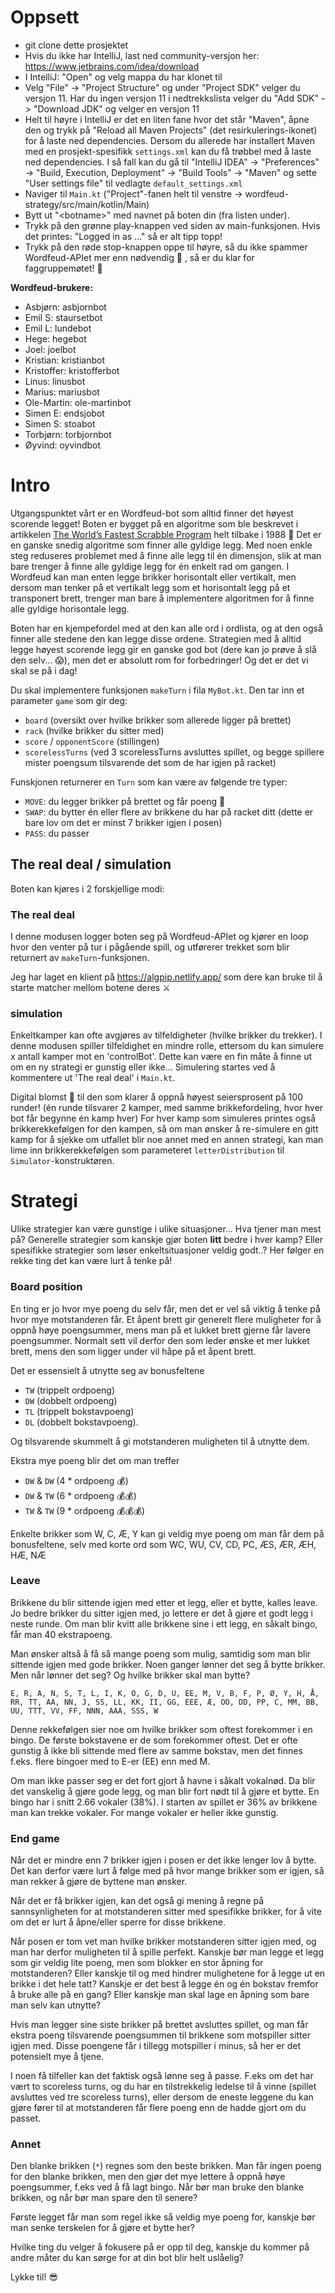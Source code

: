 # Oppsett

- git clone dette prosjektet
- Hvis du ikke har IntelliJ, last ned community-versjon her: https://www.jetbrains.com/idea/download
- I IntelliJ: "Open" og velg mappa du har klonet til
- Velg "File" -> "Project Structure" og under "Project SDK" velger du versjon 11. Har du ingen versjon 11 i nedtrekkslista velger du "Add SDK" -> "Download JDK" og velger en versjon 11
- Helt til høyre i IntelliJ er det en liten fane hvor det står "Maven", åpne den og trykk på "Reload all Maven Projects" (det resirkulerings-ikonet) for å laste ned dependencies. Dersom du allerede har installert Maven med en prosjekt-spesifikk `settings.xml` kan du få trøbbel med å laste ned dependencies. I så fall kan du gå til "IntelliJ IDEA" -> "Preferences" -> "Build, Execution, Deployment" -> "Build Tools" -> "Maven" og sette "User settings file" til vedlagte `default_settings.xml`
- Naviger til `Main.kt` ("Project"-fanen helt til venstre -> wordfeud-strategy/src/main/kotlin/Main) 
- Bytt ut "\<botname\>" med navnet på boten din (fra listen under). 
- Trykk på den grønne play-knappen ved siden av main-funksjonen. Hvis det printes: "Logged in as ..." så er alt tipp topp!
- Trykk på den røde stop-knappen oppe til høyre, så du ikke spammer Wordfeud-APIet mer enn nødvendig 😬 , så er du klar for faggruppemøtet! 🎉

**Wordfeud-brukere:**
- Asbjørn: asbjornbot
- Emil S: staursetbot
- Emil L: lundebot
- Hege: hegebot
- Joel: joelbot
- Kristian: kristianbot
- Kristoffer: kristofferbot
- Linus: linusbot
- Marius: mariusbot
- Ole-Martin: ole-martinbot
- Simen E: endsjobot
- Simen S: stoabot
- Torbjørn: torbjornbot
- Øyvind: oyvindbot


# Intro

Utgangspunktet vårt er en Wordfeud-bot som alltid finner det høyest scorende legget! 
Boten er bygget på en algoritme som ble beskrevet i artikkelen [The World’s Fastest Scrabble Program](https://www.cs.cmu.edu/afs/cs/academic/class/15451-s06/www/lectures/scrabble.pdf) helt tilbake i 1988 🤯
Det er en ganske snedig algoritme som finner alle gyldige legg. Med noen enkle steg reduseres problemet med å finne alle legg til én dimensjon, slik at man bare trenger å finne alle gyldige legg for én enkelt rad om gangen. I Wordfeud kan man enten legge brikker horisontalt eller vertikalt, men dersom man tenker på et vertikalt legg som et horisontalt legg på et transponert brett, trenger man bare å implementere algoritmen for å finne alle gyldige horisontale legg.

Boten har en kjempefordel med at den kan alle ord i ordlista, og at den også finner alle stedene den kan legge disse ordene.
Strategien med å alltid legge høyest scorende legg gir en ganske god bot (dere kan jo prøve å slå den selv... 😱), men det er absolutt rom for forbedringer!
Og det er det vi skal se på i dag!

Du skal implementere funksjonen `makeTurn` i fila `MyBot.kt`.
Den tar inn et parameter `game` som gir deg:
- `board` (oversikt over hvilke brikker som allerede ligger på brettet)
- `rack` (hvilke brikker du sitter med)
- `score` / `opponentScore` (stillingen)
- `scorelessTurns` (ved 3 scorelessTurns avsluttes spillet, og begge spillere mister poengsum tilsvarende det som de har igjen på racket)

Funskjonen returnerer en `Turn` som kan være av følgende tre typer:
- `MOVE`: du legger brikker på brettet og får poeng 🎉
- `SWAP`: du bytter én eller flere av brikkene du har på racket ditt (dette er bare lov om det er minst 7 brikker igjen i posen)
- `PASS`: du passer

## The real deal / simulation
Boten kan kjøres i 2 forskjellige modi:

### The real deal
I denne modusen logger boten seg på Wordfeud-APIet og kjører en loop hvor den venter på tur i pågående spill, og utførerer trekket som blir returnert av `makeTurn`-funksjonen. 

Jeg har laget en klient på https://algpip.netlify.app/ som dere kan bruke til å starte matcher mellom botene deres ⚔️

### simulation
Enkeltkamper kan ofte avgjøres av tilfeldigheter (hvilke brikker du trekker). I denne modusen spiller tilfeldighet en mindre rolle, ettersom du kan simulere x antall kamper mot en 'controlBot'.
Dette kan være en fin måte å finne ut om en ny strategi er gunstig eller ikke...
Simulering startes ved å kommentere ut 'The real deal' i `Main.kt`.

Digital blomst 🌻 til den som klarer å oppnå høyest seiersprosent på 100 runder! 
(én runde tilsvarer 2 kamper, med samme brikkefordeling, hvor hver bot får begynne én kamp hver)
For hver kamp som simuleres printes også brikkerekkefølgen for den kampen, så om man ønsker å re-simulere en gitt kamp for å sjekke om utfallet blir noe annet med en annen strategi, kan man lime inn brikkerekkefølgen som parameteret `letterDistribution` til `Simulator`-konstruktøren.

# Strategi

Ulike strategier kan være gunstige i ulike situasjoner...
Hva tjener man mest på? Generelle strategier som kanskje gjør boten **litt** bedre i hver kamp? Eller spesifikke strategier som løser enkeltsituasjoner veldig godt..?
Her følger en rekke ting det kan være lurt å tenke på!

### Board position
En ting er jo hvor mye poeng du selv får, men det er vel så viktig å tenke på hvor mye motstanderen får.
Et åpent brett gir generelt flere muligheter for å oppnå høye poengsummer, mens man på et lukket brett gjerne får lavere poengsummer.
Normalt sett vil derfor den som leder ønske et mer lukket brett, mens den som ligger under vil håpe på et åpent brett.

Det er essensielt å utnytte seg av bonusfeltene 
- `TW` (trippelt ordpoeng) 
- `DW` (dobbelt ordpoeng) 
- `TL` (trippelt bokstavpoeng) 
- `DL` (dobbelt bokstavpoeng).

Og tilsvarende skummelt å gi motstanderen muligheten til å utnytte dem. 

Ekstra mye poeng blir det om man treffer 
- `DW` & `DW` (4 * ordpoeng 💰)
- `DW` & `TW` (6 * ordpoeng 💰💰) 
- `TW` & `TW` (9 * ordpoeng 💰💰💰)

Enkelte brikker som W, C, Æ, Y kan gi veldig mye poeng om man får dem på bonusfeltene, selv med korte ord som WC, WU, CV, CD, PC, ÆS, ÆR, ÆH, HÆ, NÆ 

### Leave
Brikkene du blir sittende igjen med etter et legg, eller et bytte, kalles leave.
Jo bedre brikker du sitter igjen med, jo lettere er det å gjøre et godt legg i neste runde.
Om man blir kvitt alle brikkene sine i ett legg, en såkalt bingo, får man 40 ekstrapoeng.

Man ønsker altså å få så mange poeng som mulig, samtidig som man blir sittende igjen med gode brikker.
Noen ganger lønner det seg å bytte brikker. Men når lønner det seg? Og hvilke brikker skal man bytte?

`E, R, A, N, S, T, L, I, K, O, G, D, U, EE, M, V, B, F, P, Ø, Y, H, Å, RR, TT, AA, NN, J, SS, LL, KK, II, GG, EEE, Æ, OO, DD, PP, C, MM, BB, UU, TTT, VV, FF, NNN, AAA, SSS, W`

Denne rekkefølgen sier noe om hvilke brikker som oftest forekommer i en bingo. De første bokstavene er de som forekommer oftest. Det er ofte gunstig å ikke bli sittende med flere av samme bokstav, men det finnes f.eks. flere bingoer med to E-er (EE) enn med M.

Om man ikke passer seg er det fort gjort å havne i såkalt vokalnød. Da blir det vanskelig å gjøre gode legg, og man blir fort nødt til å gjøre et bytte. En bingo har i snitt 2.66 vokaler (38%). I starten av spillet er 36% av brikkene man kan trekke vokaler.
For mange vokaler er heller ikke gunstig.

### End game
Når det er mindre enn 7 brikker igjen i posen er det ikke lenger lov å bytte. Det kan derfor være lurt å følge med på hvor mange brikker som er igjen, så man rekker å gjøre de byttene man ønsker.

Når det er få brikker igjen, kan det også gi mening å regne på sannsynligheten for at motstanderen sitter med spesifikke brikker, for å vite om det er lurt å åpne/eller sperre for disse brikkene.

Når posen er tom vet man hvilke brikker motstanderen sitter igjen med, og man har derfor muligheten til å spille perfekt.
Kanskje bør man legge et legg som gir veldig lite poeng, men som blokker en stor åpning for motstanderen? Eller kanskje til og med hindrer mulighetene for å legge ut en brikke i det hele tatt? Kanskje er det best å legge én og én bokstav fremfor å bruke alle på en gang? Eller kanskje man skal lage en åpning som bare man selv kan utnytte?

Hvis man legger sine siste brikker på brettet avsluttes spillet, og man får ekstra poeng tilsvarende poengsummen til brikkene som motspiller sitter igjen med. Disse poengene får i tillegg motspiller i minus, så her er det potensielt mye å tjene.

I noen få tilfeller kan det faktisk også lønne seg å passe.
F.eks om det har vært to scoreless turns, og du har en tilstrekkelig ledelse til å vinne (spillet avsluttes ved tre scoreless turns), eller dersom de eneste leggene du kan gjøre fører til at motstanderen får flere poeng enn de hadde gjort om du passet.

### Annet
Den blanke brikken (`*`) regnes som den beste brikken. Man får ingen poeng for den blanke brikken, men den gjør det mye lettere å oppnå høye poengsummer, f.eks ved å få lagt bingo. Når bør man bruke den blanke brikken, og når bør man spare den til senere?

Første legget får man som regel ikke så veldig mye poeng for, kanskje bør man senke terskelen for å gjøre et bytte her?

Hvilke ting du velger å fokusere på er opp til deg, kanskje du kommer på andre måter du kan sørge for at din bot blir helt uslåelig? 

Lykke til! 😎

